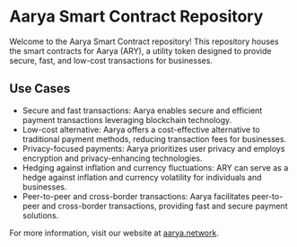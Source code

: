 # Aarya Smart Contract Repository

Welcome to the Aarya Smart Contract repository! This repository houses the smart contracts for Aarya (ARY), a utility token designed to provide secure, fast, and low-cost transactions for businesses.

## Use Cases
- Secure and fast transactions: Aarya enables secure and efficient payment transactions leveraging blockchain technology.
- Low-cost alternative: Aarya offers a cost-effective alternative to traditional payment methods, reducing transaction fees for businesses.
- Privacy-focused payments: Aarya prioritizes user privacy and employs encryption and privacy-enhancing technologies.
- Hedging against inflation and currency fluctuations: ARY can serve as a hedge against inflation and currency volatility for individuals and businesses.
- Peer-to-peer and cross-border transactions: Aarya facilitates peer-to-peer and cross-border transactions, providing fast and secure payment solutions.

For more information, visit our website at [aarya.network](https://aarya.network).
